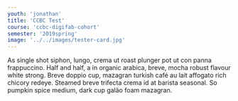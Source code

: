 ```yaml
---
youth: 'jonathan'
title: 'CCBC Test'
course: 'ccbc-digifab-cohort'
semester: '2019spring'
image: '../../images/tester-card.jpg'
---
```


As single shot siphon, lungo, crema ut roast plunger pot ut con panna frappuccino. Half and half, a in organic arabica, breve, mocha robust flavour white strong. Breve doppio cup, mazagran turkish café au lait affogato rich chicory redeye. Steamed breve trifecta crema id at barista seasonal. So pumpkin spice medium, dark cup galão foam mazagran.
